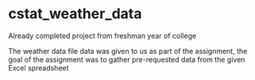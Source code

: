 # cstat_weather_data
Already completed project from freshman year of college

The weather data file data was given to us as part of the assignment,
  the goal of the assignment was to gather pre-requested data from the given Excel spreadsheet
